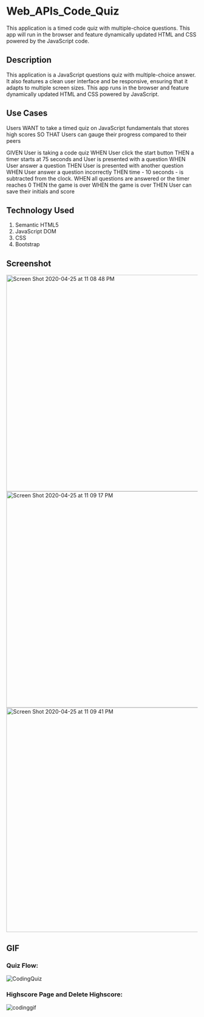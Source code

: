 # Web_APIs_Code_Quiz

 This application is a timed code quiz with multiple-choice questions. This app will run in the browser and feature dynamically updated HTML and CSS powered by the JavaScript code. 


## Description

This application is a JavaScript questions quiz with multiple-choice answer. It also features a clean user interface and be responsive, ensuring that it adapts to multiple screen sizes. This app runs in the browser and feature dynamically updated HTML and CSS powered by JavaScript. 

## Use Cases

Users WANT to take a timed quiz on JavaScript fundamentals that stores high scores
SO THAT Users can gauge their progress compared to their peers

GIVEN User is taking a code quiz
WHEN User click the start button
THEN a timer starts at 75 seconds and User is presented with a question
WHEN User answer a question
THEN User is presented with another question
WHEN User answer a question incorrectly
THEN time - 10 seconds - is subtracted from the clock. 
WHEN all questions are answered or the timer reaches 0
THEN the game is over
WHEN the game is over
THEN User can save their initials and score


## Technology Used
1. Semantic HTML5
2. JavaScript DOM
3. CSS
4. Bootstrap


## Screenshot
<img width="570" alt="Screen Shot 2020-04-25 at 11 08 48 PM" src="https://user-images.githubusercontent.com/55207625/80299564-3c774300-874a-11ea-89d3-14f30b5acd44.png">

<img width="569" alt="Screen Shot 2020-04-25 at 11 09 17 PM" src="https://user-images.githubusercontent.com/55207625/80299581-629ce300-874a-11ea-924f-4da7dc949daa.png">

<img width="591" alt="Screen Shot 2020-04-25 at 11 09 41 PM" src="https://user-images.githubusercontent.com/55207625/80299589-6f213b80-874a-11ea-8968-11621d2104fe.png">



## GIF

### Quiz Flow:
![CodingQuiz](https://user-images.githubusercontent.com/55207625/80299593-7e07ee00-874a-11ea-8145-b0f37af719c1.gif)


### Highscore Page and Delete Highscore:
![codinggif](https://user-images.githubusercontent.com/55207625/80299630-bf989900-874a-11ea-9bb1-3af61e365e38.gif)

